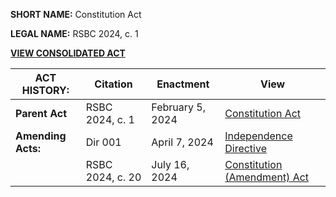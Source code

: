 **SHORT NAME:** Constitution Act

**LEGAL NAME:** RSBC 2024, c. 1

[**VIEW CONSOLIDATED ACT**](./Consolidated.md)

| **ACT HISTORY:**   | Citation         | Enactment        | View                                                                                                       |
| ------------------ | ---------------- | ---------------- | ---------------------------------------------------------------------------------------------------------- |
| **Parent Act**     | RSBC 2024, c. 1  | February 5, 2024 | [Constitution Act](../../RSBC/2024/1.md)                                                                   |
| **Amending Acts:** | Dir 001          | April 7, 2024    | [Independence Directive](https://github.com/British-Columbia/Group-Oversight/blob/main/Directives/001.pdf) |
|                    | RSBC 2024, c. 20 | July 16, 2024    | [Constitution (Amendment) Act](../../RSBC/2024/20.md)                                                      |
